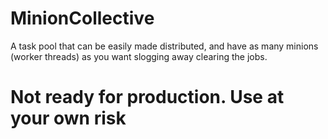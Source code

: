 MinionCollective
================

A task pool that can be easily made distributed, and have as many minions (worker threads) as you want slogging away clearing the jobs.

# Not ready for production. Use at your own risk